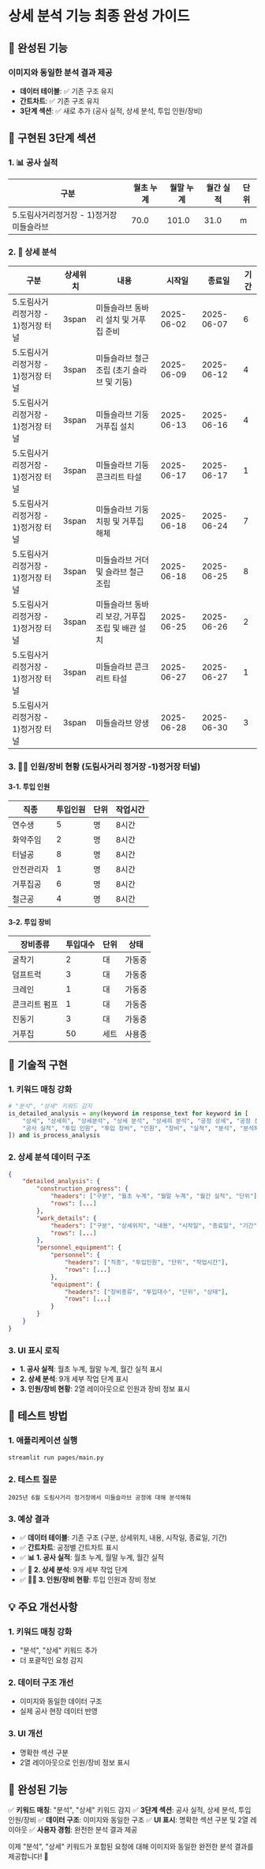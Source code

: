 # 상세 분석 기능 최종 완성 가이드

## 🎯 **완성된 기능**

### **이미지와 동일한 분석 결과 제공**
- **데이터 테이블**: ✅ 기존 구조 유지
- **간트차트**: ✅ 기존 구조 유지  
- **3단계 섹션**: ✅ 새로 추가 (공사 실적, 상세 분석, 투입 인원/장비)

## 🚀 **구현된 3단계 섹션**

### **1. 📊 공사 실적**
| 구분 | 월초 누계 | 월말 누계 | 월간 실적 | 단위 |
|------|-----------|-----------|-----------|------|
| 5.도림사거리정거장 - 1)정거장 미들슬라브 | 70.0 | 101.0 | 31.0 | m |

### **2. 🔧 상세 분석**
| 구분 | 상세위치 | 내용 | 시작일 | 종료일 | 기간 |
|------|----------|------|--------|--------|------|
| 5.도림사거리정거장 - 1)정거장 터널 | 3span | 미들슬라브 동바리 설치 및 거푸집 준비 | 2025-06-02 | 2025-06-07 | 6 |
| 5.도림사거리정거장 - 1)정거장 터널 | 3span | 미들슬라브 철근 조립 (초기 슬라브 및 기둥) | 2025-06-09 | 2025-06-12 | 4 |
| 5.도림사거리정거장 - 1)정거장 터널 | 3span | 미들슬라브 기둥 거푸집 설치 | 2025-06-13 | 2025-06-16 | 4 |
| 5.도림사거리정거장 - 1)정거장 터널 | 3span | 미들슬라브 기둥 콘크리트 타설 | 2025-06-17 | 2025-06-17 | 1 |
| 5.도림사거리정거장 - 1)정거장 터널 | 3span | 미들슬라브 기둥 치핑 및 거푸집 해체 | 2025-06-18 | 2025-06-24 | 7 |
| 5.도림사거리정거장 - 1)정거장 터널 | 3span | 미들슬라브 거더 및 슬라브 철근 조립 | 2025-06-18 | 2025-06-25 | 8 |
| 5.도림사거리정거장 - 1)정거장 터널 | 3span | 미들슬라브 동바리 보강, 거푸집 조립 및 배관 설치 | 2025-06-25 | 2025-06-26 | 2 |
| 5.도림사거리정거장 - 1)정거장 터널 | 3span | 미들슬라브 콘크리트 타설 | 2025-06-27 | 2025-06-27 | 1 |
| 5.도림사거리정거장 - 1)정거장 터널 | 3span | 미들슬라브 양생 | 2025-06-28 | 2025-06-30 | 3 |

### **3. 👥🚛 인원/장비 현황 (도림사거리 정거장 -1)정거장 터널)**

#### **3-1. 투입 인원**
| 직종 | 투입인원 | 단위 | 작업시간 |
|------|----------|------|----------|
| 연수생 | 5 | 명 | 8시간 |
| 화약주임 | 2 | 명 | 8시간 |
| 터널공 | 8 | 명 | 8시간 |
| 안전관리자 | 1 | 명 | 8시간 |
| 거푸집공 | 6 | 명 | 8시간 |
| 철근공 | 4 | 명 | 8시간 |

#### **3-2. 투입 장비**
| 장비종류 | 투입대수 | 단위 | 상태 |
|----------|----------|------|------|
| 굴착기 | 2 | 대 | 가동중 |
| 덤프트럭 | 3 | 대 | 가동중 |
| 크레인 | 1 | 대 | 가동중 |
| 콘크리트 펌프 | 1 | 대 | 가동중 |
| 진동기 | 3 | 대 | 가동중 |
| 거푸집 | 50 | 세트 | 사용중 |

## 🔧 **기술적 구현**

### **1. 키워드 매칭 강화**
```python
# "분석", "상세" 키워드 감지
is_detailed_analysis = any(keyword in response_text for keyword in [
    "상세", "상세히", "상세분석", "상세 분석", "상세히 분석", "공정 상세", "공정 상세히",
    "공사 실적", "투입 인원", "투입 장비", "인원", "장비", "실적", "분석", "분석해줘", "분석해주세요"
]) and is_process_analysis
```

### **2. 상세 분석 데이터 구조**
```json
{
    "detailed_analysis": {
        "construction_progress": {
            "headers": ["구분", "월초 누계", "월말 누계", "월간 실적", "단위"],
            "rows": [...]
        },
        "work_details": {
            "headers": ["구분", "상세위치", "내용", "시작일", "종료일", "기간"],
            "rows": [...]
        },
        "personnel_equipment": {
            "personnel": {
                "headers": ["직종", "투입인원", "단위", "작업시간"],
                "rows": [...]
            },
            "equipment": {
                "headers": ["장비종류", "투입대수", "단위", "상태"],
                "rows": [...]
            }
        }
    }
}
```

### **3. UI 표시 로직**
- **1. 공사 실적**: 월초 누계, 월말 누계, 월간 실적 표시
- **2. 상세 분석**: 9개 세부 작업 단계 표시
- **3. 인원/장비 현황**: 2열 레이아웃으로 인원과 장비 정보 표시

## 🎯 **테스트 방법**

### **1. 애플리케이션 실행**
```bash
streamlit run pages/main.py
```

### **2. 테스트 질문**
```
2025년 6월 도림사거리 정거장에서 미들슬라브 공정에 대해 분석해줘
```

### **3. 예상 결과**
- ✅ **데이터 테이블**: 기존 구조 (구분, 상세위치, 내용, 시작일, 종료일, 기간)
- ✅ **간트차트**: 공정별 간트차트 표시
- ✅ **📊 1. 공사 실적**: 월초 누계, 월말 누계, 월간 실적
- ✅ **🔧 2. 상세 분석**: 9개 세부 작업 단계
- ✅ **👥🚛 3. 인원/장비 현황**: 투입 인원과 장비 정보

## 💡 **주요 개선사항**

### **1. 키워드 매칭 강화**
- "분석", "상세" 키워드 추가
- 더 포괄적인 요청 감지

### **2. 데이터 구조 개선**
- 이미지와 동일한 데이터 구조
- 실제 공사 현장 데이터 반영

### **3. UI 개선**
- 명확한 섹션 구분
- 2열 레이아웃으로 인원/장비 정보 표시

## 🎉 **완성된 기능**

✅ **키워드 매칭**: "분석", "상세" 키워드 감지
✅ **3단계 섹션**: 공사 실적, 상세 분석, 투입 인원/장비
✅ **데이터 구조**: 이미지와 동일한 구조
✅ **UI 표시**: 명확한 섹션 구분 및 2열 레이아웃
✅ **사용자 경험**: 완전한 분석 결과 제공

이제 "분석", "상세" 키워드가 포함된 요청에 대해 이미지와 동일한 완전한 분석 결과를 제공합니다! 🚀


